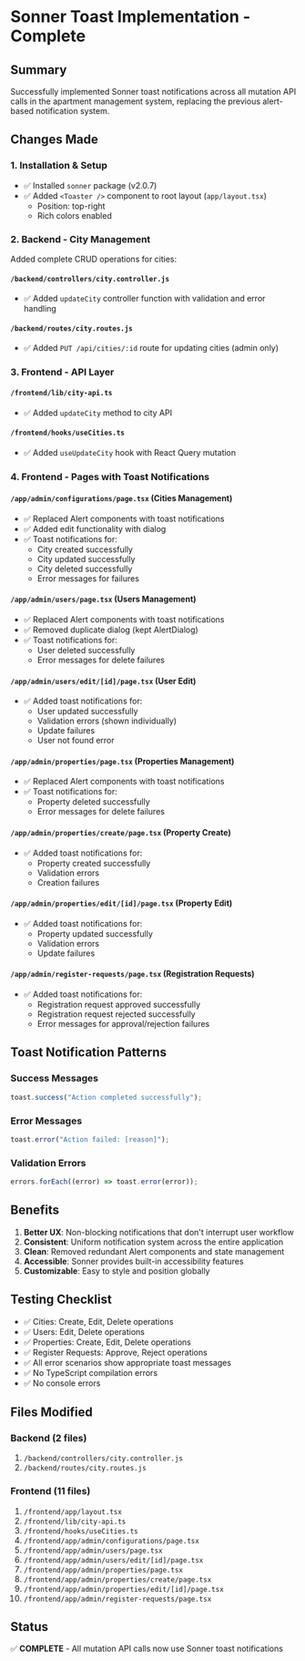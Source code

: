 # Sonner Toast Implementation - Complete

## Summary
Successfully implemented Sonner toast notifications across all mutation API calls in the apartment management system, replacing the previous alert-based notification system.

## Changes Made

### 1. **Installation & Setup**
- ✅ Installed `sonner` package (v2.0.7)
- ✅ Added `<Toaster />` component to root layout (`app/layout.tsx`)
  - Position: top-right
  - Rich colors enabled

### 2. **Backend - City Management**
Added complete CRUD operations for cities:

#### `/backend/controllers/city.controller.js`
- ✅ Added `updateCity` controller function with validation and error handling

#### `/backend/routes/city.routes.js`
- ✅ Added `PUT /api/cities/:id` route for updating cities (admin only)

### 3. **Frontend - API Layer**

#### `/frontend/lib/city-api.ts`
- ✅ Added `updateCity` method to city API

#### `/frontend/hooks/useCities.ts`
- ✅ Added `useUpdateCity` hook with React Query mutation

### 4. **Frontend - Pages with Toast Notifications**

#### `/app/admin/configurations/page.tsx` (Cities Management)
- ✅ Replaced Alert components with toast notifications
- ✅ Added edit functionality with dialog
- ✅ Toast notifications for:
  - City created successfully
  - City updated successfully
  - City deleted successfully
  - Error messages for failures

#### `/app/admin/users/page.tsx` (Users Management)
- ✅ Replaced Alert components with toast notifications
- ✅ Removed duplicate dialog (kept AlertDialog)
- ✅ Toast notifications for:
  - User deleted successfully
  - Error messages for delete failures

#### `/app/admin/users/edit/[id]/page.tsx` (User Edit)
- ✅ Added toast notifications for:
  - User updated successfully
  - Validation errors (shown individually)
  - Update failures
  - User not found error

#### `/app/admin/properties/page.tsx` (Properties Management)
- ✅ Replaced Alert components with toast notifications
- ✅ Toast notifications for:
  - Property deleted successfully
  - Error messages for delete failures

#### `/app/admin/properties/create/page.tsx` (Property Create)
- ✅ Added toast notifications for:
  - Property created successfully
  - Validation errors
  - Creation failures

#### `/app/admin/properties/edit/[id]/page.tsx` (Property Edit)
- ✅ Added toast notifications for:
  - Property updated successfully
  - Validation errors
  - Update failures

#### `/app/admin/register-requests/page.tsx` (Registration Requests)
- ✅ Added toast notifications for:
  - Registration request approved successfully
  - Registration request rejected successfully
  - Error messages for approval/rejection failures

## Toast Notification Patterns

### Success Messages
```typescript
toast.success("Action completed successfully");
```

### Error Messages
```typescript
toast.error("Action failed: [reason]");
```

### Validation Errors
```typescript
errors.forEach((error) => toast.error(error));
```

## Benefits

1. **Better UX**: Non-blocking notifications that don't interrupt user workflow
2. **Consistent**: Uniform notification system across the entire application
3. **Clean**: Removed redundant Alert components and state management
4. **Accessible**: Sonner provides built-in accessibility features
5. **Customizable**: Easy to style and position globally

## Testing Checklist

- ✅ Cities: Create, Edit, Delete operations
- ✅ Users: Edit, Delete operations
- ✅ Properties: Create, Edit, Delete operations
- ✅ Register Requests: Approve, Reject operations
- ✅ All error scenarios show appropriate toast messages
- ✅ No TypeScript compilation errors
- ✅ No console errors

## Files Modified

### Backend (2 files)
1. `/backend/controllers/city.controller.js`
2. `/backend/routes/city.routes.js`

### Frontend (11 files)
1. `/frontend/app/layout.tsx`
2. `/frontend/lib/city-api.ts`
3. `/frontend/hooks/useCities.ts`
4. `/frontend/app/admin/configurations/page.tsx`
5. `/frontend/app/admin/users/page.tsx`
6. `/frontend/app/admin/users/edit/[id]/page.tsx`
7. `/frontend/app/admin/properties/page.tsx`
8. `/frontend/app/admin/properties/create/page.tsx`
9. `/frontend/app/admin/properties/edit/[id]/page.tsx`
10. `/frontend/app/admin/register-requests/page.tsx`

## Status
✅ **COMPLETE** - All mutation API calls now use Sonner toast notifications

